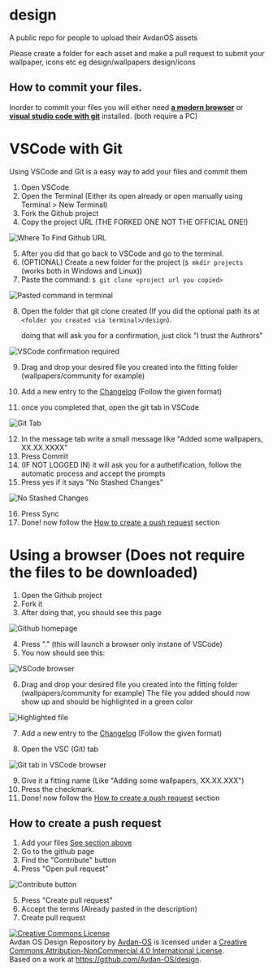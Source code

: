 # design
A public repo for people to upload their AvdanOS assets 


 
Please create a folder for each asset and make a pull request to submit your wallpaper, icons etc
eg 
design/wallpapers 
design/icons

## How to commit your files.

Inorder to commit your files you will either need [**a modern browser**](#using-a-browser-does-not-require-the-files-to-be-downloaded) or [**visual studio code with git**](#vscode-with-git) installed. (both require a PC)

# VSCode with Git

Using VSCode and Git is a easy way to add your files and commit them

1. Open VSCode 
2. Open the Terminal (Either its open already or open manually using Terminal > New Terminal)
3. Fork the Github project
4. Copy the project URL (THE FORKED ONE NOT THE OFFICIAL ONE!)    

![Where To Find Github URL](.tutorial/images/whereToFindGitURL.png)

5. After you did that go back to VSCode and go to the terminal.
6. (OPTIONAL) Create a new folder for the project (`$ mkdir projects` (works both in Windows and Linux))
7. Paste the command: `$ git clone <project url you copied>`
   
![Pasted command in terminal](.tutorial/images/gitCommandInTerminal.png)

8. Open the folder that git clone created (If you did the optional path its at `<folder you created via terminal>/design`).

    doing that will ask you for a confirmation, just click "I trust the Authrors"

![VSCode confirmation required](.tutorial/images/trustAuthors.png)

9. Drag and drop your desired file you created into the fitting folder (wallpapers/community for example) 

10. Add a new entry to the [Changelog](CHANGELOG.md) (Follow the given format)

11. once you completed that, open the git tab in VSCode

![Git Tab](.tutorial/images/gitTab.png)

12. In the message tab write a small message like "Added some wallpapers, XX.XX.XXXX"
13. Press Commit
14. (IF NOT LOGGED IN) it will ask you for a authetification, follow the automatic process and accept the prompts
15. Press yes if it says "No Stashed Changes"
    
![No Stashed Changes](.tutorial/images/vscodeNoStashedChanges.png)

16. Press Sync
17. Done! now follow the [How to create a push request](README.md#how-to-create-a-push-request) section




# Using a browser (Does not require the files to be downloaded)

1. Open the Github project
2. Fork it
3. After doing that, you should see this page

![Github homepage](.tutorial/images/gitProjectHomepage.png)

4. Press "." (this will launch a browser only instane of VSCode)
5. You now should see this:

![VSCode browser](.tutorial/images/vscodeInBrowser.png)

6. Drag and drop your desired file you created into the fitting folder (wallpapers/community for example)
   The file you added should now show up and should be highlighted in a green color

![Highlighted file](.tutorial/images/fileUploadedHighlighted.png)

7. Add a new entry to the [Changelog](CHANGELOG.md) (Follow the given format)

8. Open the VSC (Git) tab

![Git tab in VSCode browser](.tutorial/images/gitTabOnline.png)

9. Give it a fitting name (Like "Adding some wallpapers, XX.XX.XXX")
10. Press the checkmark.
11. Done! now follow the [How to create a push request](README.md#how-to-create-a-push-request) section

## How to create a push request
1. Add your files [See section above](#how-to-commit-your-files)
2. Go to the github page
3. Find the "Contribute" button
4. Press "Open pull request"

![Contribute button](.tutorial/images/contributeButton.png)

5. Press "Create pull request"
6. Accept the terms (Already pasted in the description)
7. Create pull request


<a rel="license" href="http://creativecommons.org/licenses/by-nc/4.0/"><img alt="Creative Commons License" style="border-width:0" src="https://i.creativecommons.org/l/by-nc/4.0/80x15.png" /></a><br /><span xmlns:dct="http://purl.org/dc/terms/" property="dct:title">Avdan OS Design Repository</span> by <a xmlns:cc="http://creativecommons.org/ns#" href="https://github.com/Avdan-OS" property="cc:attributionName" rel="cc:attributionURL">Avdan-OS</a> is licensed under a <a rel="license" href="http://creativecommons.org/licenses/by-nc/4.0/">Creative Commons Attribution-NonCommercial 4.0 International License</a>.<br />Based on a work at <a xmlns:dct="http://purl.org/dc/terms/" href="https://github.com/Avdan-OS/design" rel="dct:source">https://github.com/Avdan-OS/design</a>.
